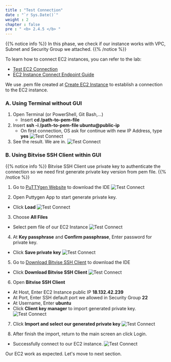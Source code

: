 ```yaml
---
title : "Test Connection"
date : "`r Sys.Date()`"
weight : 2
chapter : false
pre : " <b> 2.4.5 </b> "
---
```


{{% notice info %}}
In this phase, we check if our instance works with VPC, Subnet and Security Group we attached.
{{% /notice %}}

To learn how to connect EC2 instances, you can refer to the lab:

- [Test EC2 Connection](https://www.youtube.com/watch?v=wWu67GyrUNY&list=PLahN4TLWtox2a3vElknwzU_urND8hLn1i&index=42)
- [EC2 Instance Connect Endpoint Guide](https://www.youtube.com/watch?v=7NjNTnXon5s&list=PLahN4TLWtox2a3vElknwzU_urND8hLn1i&index=44)

We use .pem file created at [Create EC2 Instance](/2-Prerequiste/2.4-createec2/2.4.4-createec2linux/) to establish a connection to the EC2 instance.

### A. Using Terminal without GUI
1. Open Terminal (or PowerShell, Git Bash,...)
    + Insert **cd /path-to-pem-file**
2. Insert **ssh -i /path-to-pem-file ubuntu@public-ip**
    + On first connection, OS ask for continue with new IP Address, type **yes**
![Test Connect](/images/2.prerequisite/032-testconnect.png)
3. See the result. We are in.
![Test Connect](/images/2.prerequisite/033-testconnect.png)

### B. Using Bitvise SSH Client within GUI

{{% notice info %}}
Bitvise SSH Client use private key to authenticate the connection so we need first generate private key version from pem file.
{{% /notice %}}

1. Go to [PuTTYgen Website](https://www.puttygen.com/) to download the IDE
![Test Connect](/images/2.prerequisite/034-testconnect.png)

2. Open Puttygen App to start generate private key.
+ Click **Load**
![Test Connect](/images/2.prerequisite/035-testconnect.png)

3. Choose **All Files**
+ Select pem file of our EC2 Instance
![Test Connect](/images/2.prerequisite/036-testconnect.png)

4. At **Key passphrase** and **Confirm passphrase**, Enter password for private key.
+ Click **Save private key**
![Test Connect](/images/2.prerequisite/037-testconnect.png)

5. Go to [Download Bitvise SSH Client](https://bitvise.com/ssh-client-download) to download the IDE
+ Click **Download Bitvise SSH Client**
![Test Connect](/images/2.prerequisite/038-testconnect.png)

6. Open **Bitvise SSH Client**
+ At Host, Enter EC2 Instance public IP **18.132.42.239**
+ At Port, Enter SSH default port we allowed in Security Group **22**
+ At Username, Enter **ubuntu**
+ Click **Client key manager** to import generated private key.
![Test Connect](/images/2.prerequisite/039-testconnect.png)

7. Click **Import and select our generated private key**
![Test Connect](/images/2.prerequisite/040-testconnect.png)

8. After finish the import, return to the main screen an click Login.
+ Successfully connect to our EC2 instance.
![Test Connect](/images/2.prerequisite/041-testconnect.png)

Our EC2 work as expected. Let's move to next section.
